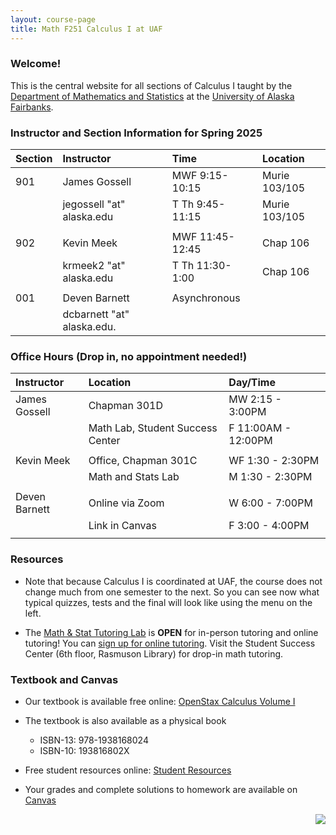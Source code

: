 ```yaml
---
layout: course-page
title: Math F251 Calculus I at UAF
---
```


### Welcome!

This is the central website for all sections of Calculus I 
taught by the [Department of Mathematics and Statistics](http://www.uaf.edu/dms)
at the [University of Alaska Fairbanks](http://www.uaf.edu).

### Instructor and Section Information for Spring 2025

| Section | Instructor                  |    | Time             | Location |
| :-------|:----------------------------|----| :----------------| :--------|
| 901     | James Gossell               |    | MWF 9:15-10:15   | Murie 103/105 |
|         | jegossell "at" alaska.edu   |    | T Th  9:45-11:15 | Murie 103/105 |
||||||
| 902     | Kevin Meek                |    | MWF 11:45-12:45  | Chap 106 |
|         | krmeek2 "at" alaska.edu   |    | T Th  11:30-1:00 | Chap 106 |
||||||
| 001     | Deven Barnett                 |    | Asynchronous    |       |
|         | dcbarnett "at" alaska.edu.   |    |    |       |

### Office Hours (Drop in, no appointment needed!)

| Instructor| Location | Day/Time |
| :---------| :------------| :----------|
| James Gossell | Chapman 301D | MW 2:15 - 3:00PM|
|| Math Lab, Student Success Center | F 11:00AM - 12:00PM|
||||
| Kevin Meek | Office, Chapman 301C | WF 1:30 - 2:30PM|
|| Math and Stats Lab | M 1:30 - 2:30PM |
||||
| Deven Barnett | Online via Zoom | W 6:00 - 7:00PM|
|| Link in Canvas | F 3:00 - 4:00PM|
||||


### Resources

* Note that because Calculus I is coordinated at UAF, the course does not change much from one semester to the next. So you can see now what typical quizzes, tests and the final will look like using the menu on the left.

* The [Math & Stat Tutoring Lab](https://www.uaf.edu/dms/mathlab/index.php) is **OPEN** for in-person tutoring and online tutoring!  You can [sign up for online tutoring](https://fairbanks.go-redrock.com/). Visit the Student Success Center (6th floor, Rasmuson Library) for drop-in math tutoring.

### Textbook and Canvas

- Our textbook is available free online: [OpenStax Calculus Volume I](https://openstax.org/details/books/calculus-volume-1)
- The textbook is also available as a physical book
    - ISBN-13: 978-1938168024
    - ISBN-10: 193816802X
- Free student resources online: [Student Resources](https://openstax.org/details/books/calculus-volume-1?Student%20resources)
- Your grades and complete solutions to homework are available on [Canvas](https://www.uaf.edu/uaf/current/canvas.php)

  [<img src="GitHub-Mark-32px.png" align="right">](https://github.com/uaf-math251/uaf-math251.github.io "github repository for this site")
